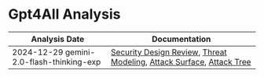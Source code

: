 # Gpt4All Analysis
| Analysis Date | Documentation |
|---------------|---------------|
| 2024-12-29 gemini-2.0-flash-thinking-exp | [Security Design Review](nomic-ai/gpt4all/2024-12-29-gemini-2.0-flash-thinking-exp/sec-design.md), [Threat Modeling](nomic-ai/gpt4all/2024-12-29-gemini-2.0-flash-thinking-exp/threat-modeling.md), [Attack Surface](nomic-ai/gpt4all/2024-12-29-gemini-2.0-flash-thinking-exp/attack-surface.md), [Attack Tree](nomic-ai/gpt4all/2024-12-29-gemini-2.0-flash-thinking-exp/attack-tree.md) |